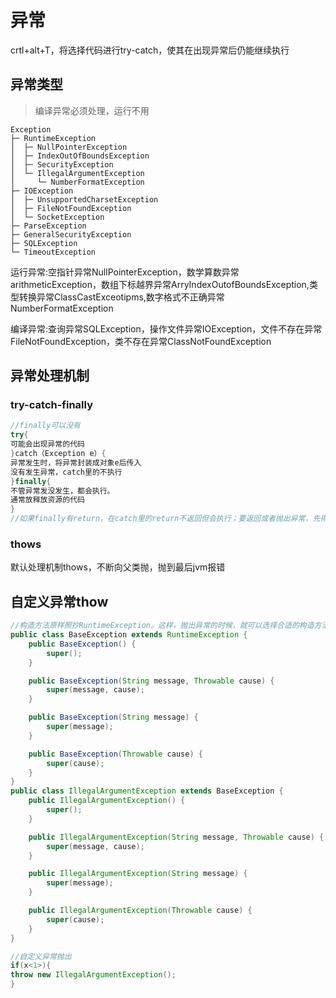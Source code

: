 # 异常
crtl+alt+T，将选择代码进行try-catch，使其在出现异常后仍能继续执行
## 异常类型
>编译异常必须处理，运行不用
```
Exception
├─ RuntimeException
│  ├─ NullPointerException
│  ├─ IndexOutOfBoundsException
│  ├─ SecurityException
│  └─ IllegalArgumentException
│     └─ NumberFormatException
├─ IOException
│  ├─ UnsupportedCharsetException
│  ├─ FileNotFoundException
│  └─ SocketException
├─ ParseException
├─ GeneralSecurityException
├─ SQLException
└─ TimeoutException
```
运行异常:空指针异常NullPointerException，数学算数异常arithmeticException，数组下标越界异常ArryIndexOutofBoundsException,类型转换异常ClassCastExceotipms,数字格式不正确异常NumberFormatException

编译异常:查询异常SQLException，操作文件异常IOException，文件不存在异常FileNotFoundException，类不存在异常ClassNotFoundException

## 异常处理机制
### try-catch-finally
```java
//finally可以没有
try{
可能会出现异常的代码
}catch（Exception e）{
异常发生时，将异常封装成对象e后传入
没有发生异常，catch里的不执行
}finally{
不管异常发没发生，都会执行。
通常放释放资源的代码
}
//如果finally有return，在catch里的return不返回但会执行；要返回或者抛出异常，先得执行finally里的内容
```
### thows
默认处理机制thows，不断向父类抛，抛到最后jvm报错

## 自定义异常thow
```java
//构造方法原样照抄RuntimeException。这样，抛出异常的时候，就可以选择合适的构造方法
public class BaseException extends RuntimeException {
    public BaseException() {
        super();
    }

    public BaseException(String message, Throwable cause) {
        super(message, cause);
    }

    public BaseException(String message) {
        super(message);
    }

    public BaseException(Throwable cause) {
        super(cause);
    }
}
public class IllegalArgumentException extends BaseException {
    public IllegalArgumentException() {
        super();
    }

    public IllegalArgumentException(String message, Throwable cause) {
        super(message, cause);
    }

    public IllegalArgumentException(String message) {
        super(message);
    }

    public IllegalArgumentException(Throwable cause) {
        super(cause);
    }
}

//自定义异常抛出
if(x<1>){
throw new IllegalArgumentException();
}

```
